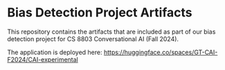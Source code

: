 # Bias Detection Project Artifacts

This repository contains the artifacts that are included as part of our bias detection project for CS 8803 Conversational AI (Fall 2024).

The application is deployed here: https://huggingface.co/spaces/GT-CAI-F2024/CAI-experimental 



